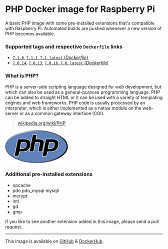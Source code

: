 # PHP Docker image for Raspberry Pi

A basic PHP image with some pre-installed extensions that's compatible with Raspberry Pi. Automated builds are pushed whenever a new version of PHP becomes available.

### Supported tags and respective `Dockerfile` links

- [`7.1.0`](https://github.com/wouterds/rpi-php/tree/7.1.0/Dockerfile), [`7.1.1`, `7.1`, `latest` (*Dockerfile*)](https://github.com/wouterds/rpi-php/tree/7.1.1/Dockerfile)
- [`7.0.14`](https://github.com/wouterds/rpi-php/tree/7.0.14/Dockerfile), [`7.0.13`](https://github.com/wouterds/rpi-php/tree/7.0.13/Dockerfile), [`7.0.16`, `7.0`, `latest` (*Dockerfile*)](https://github.com/wouterds/rpi-php/tree/7.0.16/Dockerfile)

### What is PHP?

PHP is a server-side scripting language designed for web development, but which can also be used as a general-purpose programming language. PHP can be added to straight HTML or it can be used with a variety of templating engines and web frameworks. PHP code is usually processed by an interpreter, which is either implemented as a native module on the web-server or as a common gateway interface (CGI).

> [wikipedia.org/wiki/PHP](http://en.wikipedia.org/wiki/PHP)

![logo](https://raw.githubusercontent.com/docker-library/docs/01c12653951b2fe592c1f93a13b4e289ada0e3a1/php/logo.png)

### Additional pre-installed extensions

- opcache
- pdo pdo_mysql mysqli
- mcrypt
- intl
- gd
- gmp

If you like to see another extension added in this image, please send a pull request.

---

This image is available on [GitHub](https://github.com/wouterds/rpi-php) & [DockerHub](https://hub.docker.com/r/wouterds/rpi-php).
